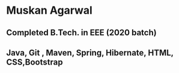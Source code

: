 # Muskan Agarwal

## Completed B.Tech. in EEE (2020 batch)

## Java, Git , Maven, Spring, Hibernate, HTML, CSS,Bootstrap
